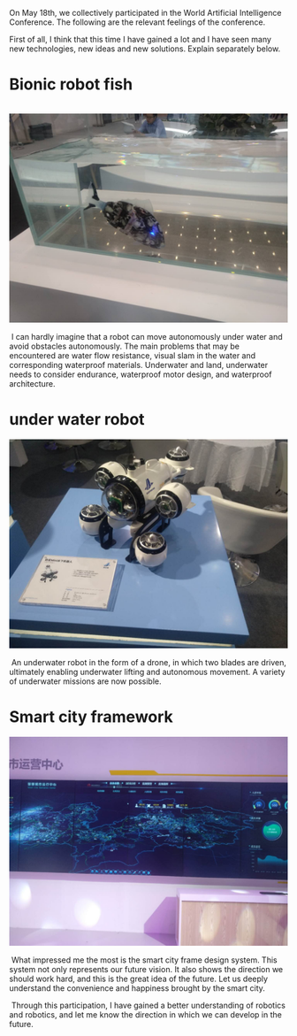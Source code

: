 On May 18th, we collectively participated in the World Artificial Intelligence Conference. The following are the relevant feelings of the conference.

First of all, I think that this time I have gained a lot and I have seen many new technologies, new ideas and new solutions. Explain separately below.

# Bionic robot fish

​	![1d0c3aabcdc9ab761399aa2ab53c3f8](assets\1d0c3aabcdc9ab761399aa2ab53c3f8.jpg)

​	I can hardly imagine that a robot can move autonomously under water and avoid obstacles autonomously. The main problems that may be encountered are water flow resistance, visual slam in the water and corresponding waterproof materials. Underwater and land, underwater needs to consider endurance, waterproof motor design, and waterproof architecture.

# under water robot

![259c50237cb618b8031ee7bc4f20c9b](assets\259c50237cb618b8031ee7bc4f20c9b.jpg)

​	An underwater robot in the form of a drone, in which two blades are driven, ultimately enabling underwater lifting and autonomous movement. A variety of underwater missions are now possible.

# Smart city framework

![8659faccea8eca28522da2daa51e34f](assets\8659faccea8eca28522da2daa51e34f.jpg)

​	What impressed me the most is the smart city frame design system. This system not only represents our future vision. It also shows the direction we should work hard, and this is the great idea of the future. Let us deeply understand the convenience and happiness brought by the smart city.

​	Through this participation, I have gained a better understanding of robotics and robotics, and let me know the direction in which we can develop in the future.

